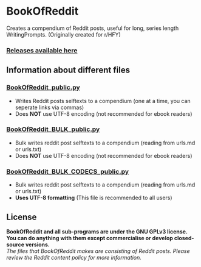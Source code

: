 # BookOfReddit
Creates a compendium of Reddit posts, useful for long, series length WritingPrompts. (Originally created for r/HFY)

### [Releases available here](https://github.com/shaunakg/BookOfReddit/releases/tag/Major)

## Information about different files
### [BookOfReddit_public.py](https://github.com/shaunakg/BookOfReddit/releases/download/Major/BookOfReddit_v020.py)
- Writes Reddit posts selftexts to a compendium (one at a time, you can seperate links via commas)
- Does **NOT** use UTF-8 encoding (not recommended for ebook readers)

### [BookOfReddit_BULK_public.py](https://github.com/shaunakg/BookOfReddit/releases/download/Major/BookOfReddit_Bulk_v020.py)
- Bulk writes reddit post selftexts to a compendium (reading from urls.md or urls.txt)
- Does **NOT** use UTF-8 encoding (not recommended for ebook readers)

### [BookOfReddit_BULK_CODECS_public.py](https://github.com/shaunakg/BookOfReddit/releases/download/Major/BookOfReddit_Bulk_CODECS_v020.py)
- Bulk writes reddit post selftexts to a compendium (reading from urls.md or urls.txt)
- **Uses UTF-8 formatting** (This file is recommended to all users)

## License
**BookOfReddit and all sub-programs are under the GNU GPLv3 license. You can do anything with them except commercialise or develop closed-source versions.**  
*The files that BookOfReddit makes are consisting of Reddit posts. Please review the Reddit content policy for more information.*  
